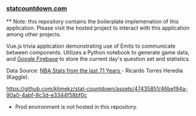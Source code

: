 ### [statcountdown.com](https://www.statcountdown.com)

** Note: this repository contains the boilerplate implemenation of this application. Please visit the hosted project to interact with this application among other projects.

Vue.js trivia application demonstrating use of Emits to communicate between components. Utilizes a Python notebook to generate game data, and [Google Firebase](https://firebase.google.com) to store the current day's question set and statistics.

Data Source: [NBA Stats from the last 71 Years
](https://www.kaggle.com/datasets/ricardotorresheredia/nba-stats-from-the-last-71-years) - Ricardo Torres Heredia (Kaggle).


https://github.com/klimekz/stat-countdown/assets/47435851/46be194a-90a0-4abf-9c3d-e3344f58bf0c





* Prod environment is not hosted in this repository.

